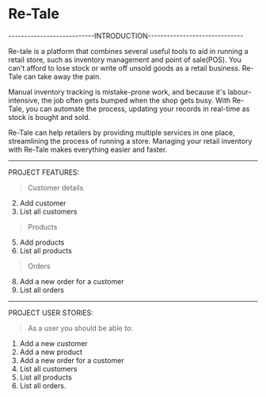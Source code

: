 # Re-Tale

---------------------------INTRODUCTION------------------------------


Re-tale is a platform that combines several useful tools to aid in running a retail store, such as inventory management and point of sale(POS). You can't afford to lose stock or write off unsold goods as a retail business. Re-Tale can take away the pain.

Manual inventory tracking is mistake-prone work, and because it's labour-intensive, the job often gets bumped when the shop gets busy. With Re-Tale, you can automate the process, updating your records in real-time as stock is bought and sold. 

Re-Tale can help retailers by providing multiple services in one place, streamlining the process of running a store. Managing your retail inventory with Re-Tale makes everything easier and faster.

**************************************************************************
PROJECT FEATURES:
>Customer details

  2. Add customer
  3. List all customers 
     
     
>Products

  5. Add products
  6. List all products
     
>Orders

   8. Add a new order for a customer
   9. List all orders

****************************************************************************
PROJECT USER STORIES:
> As a user you should be able to:

  1. Add a new customer
  2. Add a new product
  3. Add a new order for a customer
  4. List all customers
  5. List all products
  6. List all orders.

